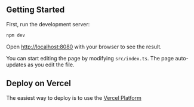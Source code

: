 ## Getting Started

First, run the development server:

```bash
npm dev
```

Open [http://localhost:8080](http://localhost:8080) with your browser to see the result.

You can start editing the page by modifying `src/index.ts`. The page auto-updates as you edit the file.

## Deploy on Vercel

The easiest way to deploy is to use the [Vercel Platform](https://vercel.com/new?utm_source=github.com&utm_medium=referral&utm_campaign=turborepo-readme)

